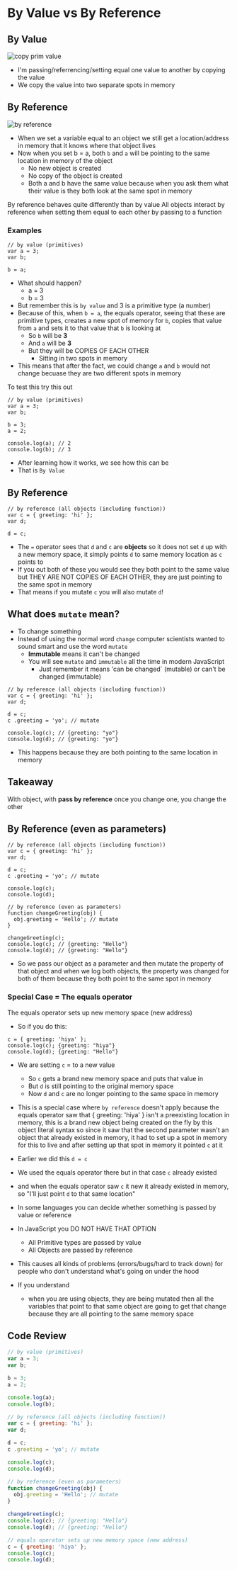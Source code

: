 # By Value vs By Reference

## By Value
![copy prim value](https://i.imgur.com/6OPnPbr.png)

* I'm passing/referrencing/setting equal one value to another by copying the value
* We copy the value into two separate spots in memory

## By Reference
![by reference](https://i.imgur.com/8v7xJhn.png)

* When we set a variable equal to an object we still get a location/address in memory that it knows where that object lives
* Now when you set b = a, both `b` and `a` will be pointing to the same location in memory of the object
    - No new object is created
    - No copy of the object is created
    - Both a and b have the same value because when you ask them what their value is they both look at the same spot in memory

By reference behaves quite differently than by value
All objects interact by reference when setting them equal to each other by passing to a function

### Examples
```
// by value (primitives)
var a = 3;
var b;

b = a;
```

* What should happen?
    - a = 3
    - b = 3
* But remember this is `by value` and 3 is a primitive type (a number)
* Because of this, when `b = a`, the equals operator, seeing that these are primitive types, creates a new spot of memory for `b`, copies that value from `a` and sets it to that value that `b` is looking at
    - So `b` will be **3**
    - And `a` will be **3**
    - But they will be COPIES OF EACH OTHER
        + Sitting in two spots in memory
* This means that after the fact, we could change `a` and `b` would not change becuase they are two different spots in memory

To test this try this out

```
// by value (primitives)
var a = 3;
var b;

b = 3;
a = 2;

console.log(a); // 2
console.log(b); // 3
```

* After learning how it works, we see how this can be
* That is `By Value`

## By Reference
```
// by reference (all objects (including function))
var c = { greeting: 'hi' };
var d;

d = c;
```

* The `=` operator sees that `d` and `c` are **objects** so it does not set `d` up with a new memory space, it simply points `d` to same memory location as `c` points to
* If you out both of these you would see they both point to the same value but THEY ARE NOT COPIES OF EACH OTHER, they are just pointing to the same spot in memory
* That means if you mutate `c` you will also mutate `d`!

## What does `mutate` mean?
* To change something
* Instead of using the normal word `change` computer scientists wanted to sound smart and use the word `mutate`
    * **Immutable** means it can't be changed
    * You will see `mutate` and `immutable` all the time in modern JavaScript
        - Just remember it means 'can be changed` (mutable) or can't be changed (immutable)

```
// by reference (all objects (including function))
var c = { greeting: 'hi' };
var d;

d = c;
c .greeting = 'yo'; // mutate

console.log(c); // {greeting: "yo"}
console.log(d); // {greeting: "yo"}
```

* This happens because they are both pointing to the same location in memory

## Takeaway
With object, with **pass by reference** once you change one, you change the other

## By Reference (even as parameters)
```
// by reference (all objects (including function))
var c = { greeting: 'hi' };
var d;

d = c;
c .greeting = 'yo'; // mutate

console.log(c);
console.log(d);

// by reference (even as parameters)
function changeGreeting(obj) {
  obj.greeting = 'Hello'; // mutate
}

changeGreeting(c);
console.log(c); // {greeting: "Hello"}
console.log(d); // {greeting: "Hello"}
```

* So we pass our object as a parameter and then mutate the property of that object and when we log both objects, the property was changed for both of them because they both point to the same spot in memory

### Special Case = The equals operator
The equals operator sets up new memory space (new address)

* So if you do this:

```
c = { greeting: 'hiya' };
console.log(c); {greeting: "hiya"}
console.log(d); {greeting: "Hello"}
```

* We are setting `c` = to a new value
    - So `c` gets a brand new memory space and puts that value in
    - But `d` is still pointing to the original memory space
    - Now `d` and `c` are no longer pointing to the same space in memory
* This is a special case where `by reference` doesn't apply because the equals operator saw that { greeting: 'hiya' } isn't a preexisting location in memory, this is a brand new object being created on the fly by this object literal syntax so since it saw that the second parameter wasn't an object that already existed in memory, it had to set up a spot in memory for this to live and after setting up that spot in memory it pointed `c` at it

* Earlier we did this `d = c`
* We used the equals operator there but in that case `c` already existed
* and when the equals operator saw `c` it new it already existed in memory, so "I'll just point `d` to that same location"

* In some languages you can decide whether something is passed by value or reference
* In JavaScript you DO NOT HAVE THAT OPTION
    - All Primitive types are passed by value
    - All Objects are passed by reference
* This causes all kinds of problems (errors/bugs/hard to track down) for people who don't understand what's going on under the hood
* If you understand
    - when you are using objects, they are being mutated then all the variables that point to that same object are going to get that change because they are all pointing to the same memory space

## Code Review
```js
// by value (primitives)
var a = 3;
var b;

b = 3;
a = 2;

console.log(a);
console.log(b);

// by reference (all objects (including function))
var c = { greeting: 'hi' };
var d;

d = c;
c .greeting = 'yo'; // mutate

console.log(c);
console.log(d);

// by reference (even as parameters)
function changeGreeting(obj) {
  obj.greeting = 'Hello'; // mutate
}

changeGreeting(c);
console.log(c); // {greeting: "Hello"}
console.log(d); // {greeting: "Hello"}

// equals operator sets up new memory space (new address)
c = { greeting: 'hiya' };
console.log(c);
console.log(d);
```
